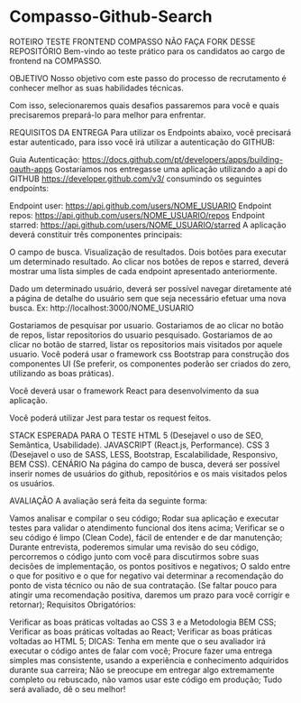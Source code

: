 # Compasso-Github-Search

ROTEIRO TESTE FRONTEND COMPASSO
NÃO FAÇA FORK DESSE REPOSITÓRIO
Bem-vindo ao teste prático para os candidatos ao cargo de frontend na COMPASSO.

OBJETIVO
Nosso objetivo com este passo do processo de recrutamento é conhecer melhor as suas habilidades técnicas.

Com isso, selecionaremos quais desafios passaremos para você e quais precisaremos prepará-lo para melhor para enfrentar.

REQUISITOS DA ENTREGA
Para utilizar os Endpoints abaixo, você precisará estar autenticado, para isso você irá utilizar a autenticação do GITHUB:

Guia Autenticação: https://docs.github.com/pt/developers/apps/building-oauth-apps
Gostaríamos nos entregasse uma aplicação utilizando a api do GITHUB https://developer.github.com/v3/ consumindo os seguintes endpoints:

Endpoint user: https://api.github.com/users/NOME_USUARIO
Endpoint repos: https://api.github.com/users/NOME_USUARIO/repos
Endpoint starred: https://api.github.com/users/NOME_USUARIO/starred
A aplicação deverá constituir três componentes principais:

O campo de busca.
Visualização de resultados.
Dois botões para executar um determinado resultado.
Ao clicar nos botões de repos e starred, deverá mostrar uma lista simples de cada endpoint apresentado anteriormente.

Dado um determinado usuário, deverá ser possível navegar diretamente até a página de detalhe do usuário sem que seja necessário efetuar uma nova busca. Ex: http://localhost:3000/NOME_USUARIO

Gostariamos de pesquisar por usuario.
Gostariamos de ao clicar no botão de repos, listar repositorios do usuario pesquisado.
Gostariamos de ao clicar no botão de starred, listar os repositorios mais visitados por aquele usuario.
Você poderá usar o framework css Bootstrap para construção dos componentes UI (Se preferir, os componentes poderão ser criados do zero, utilizando as boas práticas).

Você deverá usar o framework React para desenvolvimento da sua aplicação.

Você poderá utilizar Jest para testar os request feitos.

STACK ESPERADA PARA O TESTE
HTML 5 (Desejavel o uso de SEO, Semãntica, Usabilidade).
JAVASCRIPT (React.js, Performance).
CSS 3 (Desejavel o uso de SASS, LESS, Bootstrap, Escalabilidade, Responsivo, BEM CSS).
CENÁRIO
Na página do campo de busca, deverá ser possível inserir nomes de usuários do github, repositórios e os mais visitados pelos os usuários.

AVALIAÇÃO
A avaliação será feita da seguinte forma:

Vamos analisar e compilar o seu código;
Rodar sua aplicação e executar testes para validar o atendimento funcional dos itens acima;
Verificar se o seu código é limpo (Clean Code), fácil de entender e de dar manutenção;
Durante entrevista, poderemos simular uma revisão do seu código, percorremos o código junto com você para discutirmos sobre suas decisões de implementação, os pontos positivos e negativos;
O saldo entre o que for positivo e o que for negativo vai determinar a recomendação do ponto de vista técnico ou não de sua contratação. (Se faltar pouco para atingir uma recomendação positiva, daremos um prazo para você corrigir e retornar);
Requisitos Obrigatórios:

Verificar as boas práticas voltadas ao CSS 3 e a Metodologia BEM CSS;
Verificar as boas práticas voltadas ao React;
Verificar as boas práticas voltadas ao HTML 5;
DICAS:
Tenha em mente que o seu avaliador irá executar o código antes de falar com você;
Procure fazer uma entrega simples mas consistente, usando a experiência e conhecimento adquiridos durante sua carreira;
Não se preocupe em entregar algo extremamente completo ou rebuscado, não vamos usar este código em produção;
Tudo será avaliado, dê o seu melhor!
